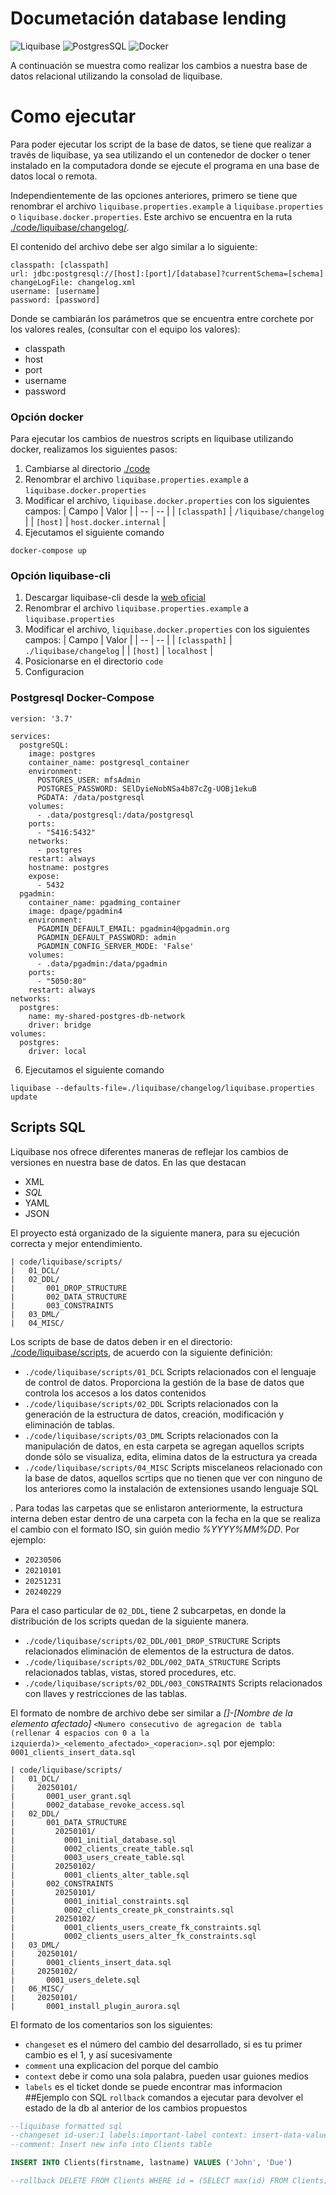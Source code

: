 # Documetación database lending

![Liquibase](https://img.shields.io/badge/Liquibase-2962FF.svg?style=for-the-badge&logo=Liquibase&logoColor=white)
![PostgresSQL](https://img.shields.io/badge/PostgreSQL-316192?style=for-the-badge&logo=postgresql&logoColor=white)
![Docker](https://img.shields.io/badge/Docker-2CA5E0?style=for-the-badge&logo=docker&logoColor=white)

A continuación se muestra como realizar los cambios a nuestra base de datos relacional utilizando la consolad de liquibase.

# Como ejecutar

Para poder ejecutar los script de la base de datos, se tiene que realizar a través de liquibase, ya sea utilizando el un contenedor de docker o tener instalado en la computadora donde se ejecute el programa en una base de datos local o remota.

Independientemente de las opciones anteriores, primero se tiene que renombrar el archivo `liquibase.properties.example` a `liquibase.properties` o `liquibase.docker.properties`. Este archivo se encuentra en la ruta [./code/liquibase/changelog/](./code/liquibase/changelog/).

El contenido del archivo debe ser algo similar a lo siguiente:

```
classpath: [classpath]
url: jdbc:postgresql://[host]:[port]/[database]?currentSchema=[schema]
changeLogFile: changelog.xml
username: [username]
password: [password]
```

Donde se cambiarán los parámetros que se encuentra entre corchete por los valores reales, (consultar con el equipo los valores):

- classpath
- host
- port
- username
- password

### Opción docker

Para ejecutar los cambios de nuestros scripts en liquibase utilizando docker, realizamos los siguientes pasos:

1. Cambiarse al directorio [./code](./code/)
2. Renombrar el archivo `liquibase.properties.example` a `liquibase.docker.properties`
3. Modificar el archivo, `liquibase.docker.properties` con los siguientes campos:
   | Campo | Valor |
   | -- | -- |
   | `[classpath]` | `/liquibase/changelog` |
   | `[host]` | `host.docker.internal` |
4. Ejecutamos el siguiente comando

```
docker-compose up
```

### Opción liquibase-cli

1. Descargar liquibase-cli desde la [web oficial](https://www.liquibase.org/download)
2. Renombrar el archivo `liquibase.properties.example` a `liquibase.properties`
3. Modificar el archivo, `liquibase.docker.properties` con los siguientes campos:
   | Campo | Valor |
   | -- | -- |
   | `[classpath]` | `./liquibase/changelog` |
   | `[host]` | `localhost` |
4. Posicionarse en el directorio `code`
5. Configuracion

### Postgresql Docker-Compose

```docker
version: '3.7'

services:
  postgreSQL:
    image: postgres
    container_name: postgresql_container
    environment:
      POSTGRES_USER: mfsAdmin
      POSTGRES_PASSWORD: SElDyieNobNSa4b87cZg-UOBj1ekuB
      PGDATA: /data/postgresql
    volumes:
      - .data/postgresql:/data/postgresql
    ports:
      - "5416:5432"
    networks:
      - postgres
    restart: always
    hostname: postgres
    expose:
      - 5432
  pgadmin:
    container_name: pgadming_container
    image: dpage/pgadmin4
    environment:
      PGADMIN_DEFAULT_EMAIL: pgadmin4@pgadmin.org
      PGADMIN_DEFAULT_PASSWORD: admin
      PGADMIN_CONFIG_SERVER_MODE: 'False'
    volumes:
      - .data/pgadmin:/data/pgadmin
    ports:
      - "5050:80"
    restart: always
networks:
  postgres:
    name: my-shared-postgres-db-network
    driver: bridge
volumes:
  postgres:
    driver: local
```

6. Ejecutamos el siguiente comando

```
liquibase --defaults-file=./liquibase/changelog/liquibase.properties update
```

## Scripts SQL

Liquibase nos ofrece diferentes maneras de reflejar los cambios de versiones en nuestra base de datos. En las que destacan

- XML
- _SQL_
- YAML
- JSON

El proyecto está organizado de la siguiente manera, para su ejecución correcta y mejor entendimiento.

```text
| code/liquibase/scripts/
|   01_DCL/
|   02_DDL/
|       001_DROP_STRUCTURE
|       002_DATA_STRUCTURE
|       003_CONSTRAINTS
|   03_DML/
|   04_MISC/
```

Los scripts de base de datos deben ir en el directorio: [./code/liquibase/scripts](./code/liquibase/scripts/), de acuerdo con la siguiente definición:

* `./code/liquibase/scripts/01_DCL` Scripts relacionados con el lenguaje de control de datos. Proporciona la gestión de la base de datos que controla los accesos a los datos contenidos
* `./code/liquibase/scripts/02_DDL` Scripts relacionados con la generación de la estructura de datos, creación, modificación y eliminación de tablas.
* `./code/liquibase/scripts/03_DML` Scripts relacionados con la manipulación de datos, en esta carpeta se agregan aquellos scripts donde sólo se visualiza, edita, elimina datos de la estructura ya creada
* `./code/liquibase/scripts/04_MISC` Scripts miscelaneos relacionado con la base de datos, aquellos scrtips que no tienen que ver con ninguno de los anteriores como la instalación de extensiones usando lenguaje SQL

. Para todas las carpetas que se enlistaron anteriormente, la estructura interna deben estar dentro de una carpeta con la fecha en la que se realiza el cambio con el formato ISO, sin guión medio _%YYYY%MM%DD_.
Por ejemplo:

- `20230506`
- `20210101`
- `20251231`
- `20240229`

Para el caso particular de `02_DDL`, tiene 2 subcarpetas, en donde la distribución de los scripts quedan de la siguiente manera.

* `./code/liquibase/scripts/02_DDL/001_DROP_STRUCTURE` Scripts relacionados eliminación de elementos de la estructura de datos.
* `./code/liquibase/scripts/02_DDL/002_DATA_STRUCTURE` Scripts relacionados tablas, vistas, stored procedures, etc.
* `./code/liquibase/scripts/02_DDL/003_CONSTRAINTS` Scripts relacionados con llaves y restricciones de las tablas.

El formato de nombre de archivo debe ser similar a _[]-[Nombre de la elemento afectado]_ `<Numero consecutivo de agregacion de tabla (rellenar 4 espacios con 0 a la izquierda)>_<elemento_afectado>_<operacion>.sql` por ejemplo: `0001_clients_insert_data.sql`

```text
| code/liquibase/scripts/
|   01_DCL/
|     20250101/
|       0001_user_grant.sql
|       0002_database_revoke_access.sql
|   02_DDL/
|       001_DATA_STRUCTURE
|         20250101/
|           0001_initial_database.sql
|           0002_clients_create_table.sql
|           0003_users_create_table.sql
|         20250102/
|           0001_clients_alter_table.sql
|       002_CONSTRAINTS
|         20250101/
|           0001_initial_constraints.sql
|           0002_clients_create_pk_constraints.sql
|         20250102/
|           0001_clients_users_create_fk_constraints.sql
|           0002_clients_users_alter_fk_constraints.sql
|   03_DML/
|     20250101/
|       0001_clients_insert_data.sql
|     20250102/
|       0001_users_delete.sql
|   06_MISC/
|     20250101/
|       0001_install_plugin_aurora.sql
```


El formato de los comentarios son los siguientes:

- `changeset` es el número del cambio del desarrollado, si es tu primer cambio es el 1, y así sucesivamente
- `comment` una explicacion del porque del cambio
- `context` debe ir como una sola palabra, pueden usar guiones medios
- `labels` es el ticket donde se puede encontrar mas informacion
  ##Ejemplo con SQL
  `rollback` comandos a ejecutar para devolver el estado de la db al anterior de los cambios propuestos

```sql
--liquibase formatted sql
--changeset id-user:1 labels:important-label context: insert-data-values
--comment: Insert new info into Clients table

INSERT INTO Clients(firstname, lastname) VALUES ('John', 'Due')

--rollback DELETE FROM Clients WHERE id = (SELECT max(id) FROM Clients;
```

